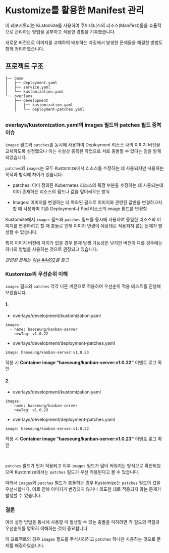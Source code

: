 # Kustomize를 활용한 Manifest 관리

이 레포지토리는 Kustomize를 사용하여 쿠버네티스의 리소스(Manifest)들을 효율적으로 관리하는 방법을 공부하고 적용한 경험을 기록했습니다.

새로운 버전으로 이미지를 교체하여 배포하는 과정에서 발생한 문제들을 해결한 방법도 함께 정리하였습니다.

## 프로젝트 구조

```
├── base
│   ├── deployment.yaml
│   ├── service.yaml
│   └── kustomization.yaml
└── overlays
    ├── development
    │   ├── kustomization.yaml
    │   └── deployment-patches.yaml
```

##

### overlays/kustomization.yaml의 images 필드와 patches 필드 중복 이슈

`images` 필드와 `patches`를 동시에 사용하여 Deployment 리소스 내의 이미지 버전을 교체하도록 설정했으나 이는 사실상 중복된 작업으로 서로 충돌할 수 있다는 점을 알게 되었습니다.

`patches`와 `images`는 모두 Kustomize에서 리소스를 수정하는 데 사용되지만 사용하는 목적과 방식에 차이가 있습니다.

- patches: 이미 정의된 Kubernetes 리소스의 특정 부분을 수정하는 데 사용되는데 이미 존재하는 리소스의 필드나 값을 덮어씌우는 방식

- Images: 이미지를 변경하는 데 특화된 필드로 이미지와 관련된 값만을 변경하고자 할 때 사용하며 기존 Deployment나 Pod 리소스의 image 필드를 변경함

Kustomize에서 `images` 필드와 `patches` 필드를 동시에 사용하여 동일한 리소스의 이미지를 변경하려고 할 때 충돌로 인해 이미지 변경이 예상대로 적용되지 않는 문제가 발생할 수 있습니다.

특히 이미지 버전에 차이가 없을 경우 문제 발생 가능성은 낮지만 버전이 다를 경우에는 하나의 방법을 사용하는 것으로 권장되고 있습니다.

_관련된 문제는 [이슈 #4492](https://github.com/kubernetes-sigs/kustomize/issues/4492)를 참고_

### Kustomize의 우선순위 이해

`images` 필드와 `patches` 각각 다른 버전으로 적용하여 우선순위 적용 테스트를 진행해보았습니다.

#### 1.

- overlays/development/kustomization.yaml

```
images:
  - name: haeseung/kanban-server
    newTag: v1.0.22
```

- overlays/development/deployment-patches.yaml

```
image: haeseung/kanban-server:v1.0.23
```

적용 시 **Container image "haeseung/kanban-server:v1.0.22"** 이벤트 로그 확인

#### 2.

- overlays/development/kustomization.yaml

```
images:
  - name: haeseung/kanban-server
    newTag: v1.0.23
```

- overlays/development/deployment-patches.yaml

```
image: haeseung/kanban-server:v1.0.22
```

적용 시 **Container image "haeseung/kanban-server:v1.0.23"** 이벤트 로그 확인

<br>

`patches` 필드가 먼저 적용되고 이후 `images` 필드가 덮어 씌워지는 방식으로 확인되었으며 Kustomize에서는 `patches` 필드가 우선 적용된다고 볼 수 있습니다.

따라서 `images`와 `patches` 필드가 충돌하는 경우 Kustomize는 `patches` 필드의 값을 우선시합니다. 이로 인해 이미지가 변경되지 않거나 의도한 대로 적용되지 않는 문제가 발생할 수 있습니다.

### 결론

여러 설정 방법을 동시에 사용할 때 발생할 수 있는 충돌을 피하려면 각 필드의 역할과 우선순위를 명확히 이해하는 것이 중요합니다.

이 프로젝트의 경우 `images` 필드를 주석처리하고 `patches` 하나만 사용하는 것으로 문제를 해결하였습니다.
